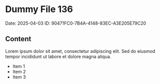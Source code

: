 # Dummy File 136

Date: 2025-04-03
ID: 90471FC0-7B4A-4148-83EC-A3E205E79C20

## Content

Lorem ipsum dolor sit amet, consectetur adipiscing elit.
Sed do eiusmod tempor incididunt ut labore et dolore magna aliqua.

* Item 1
* Item 2
* Item 3

